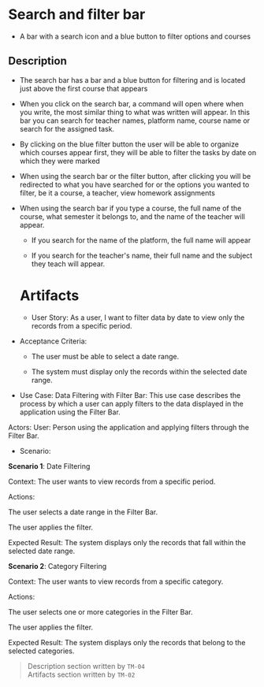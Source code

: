 
# Search and filter bar 

- A bar with a search icon and a blue button to filter options and courses

## Description

- The search bar has a bar and a blue button for filtering and is located just above the first course that appears

- When you click on the search bar, a command will open where when you write, the most similar thing to what was written will appear. In this bar you can search for teacher names, platform name, course name or search for the assigned task.

- By clicking on the blue filter button the user will be able to organize which courses appear first, they will be able to filter the tasks by date on which they were marked 

- When using the search bar or the filter button, after clicking you will be redirected to what you have searched for or the options you wanted to filter, be it a course, a teacher, view homework assignments

- When using the search bar if you type a course, the full name of the course, what semester it belongs to, and the name of the teacher will appear.

  - If you search for the name of the platform, the full name will appear 

  - If you search for the teacher's name, their full name and the subject they teach will appear.

  # Artifacts 
  - User Story:
As a user, I want to filter data by date to view only the records from a specific period.

- Acceptance Criteria:
   - The user must be able to select a date range.

   - The system must display only the records within the selected date range.

- Use Case:
Data Filtering with Filter Bar: This use case describes the process by which a user can apply filters to the data displayed in the application using the Filter Bar.

Actors:
User: Person using the application and applying filters through the Filter Bar.

- Scenario:

**Scenario 1**: Date Filtering

Context: The user wants to view records from a specific period.

Actions:

The user selects a date range in the Filter Bar.

The user applies the filter.

Expected Result: The system displays only the records that fall within the selected date range.

**Scenario 2**: Category Filtering

Context: The user wants to view records from a specific category.

Actions:

The user selects one or more categories in the Filter Bar.

The user applies the filter.

Expected Result: The system displays only the records that belong to the selected categories.




> Description section written by `TM-04`  
> Artifacts section written by `TM-02`

